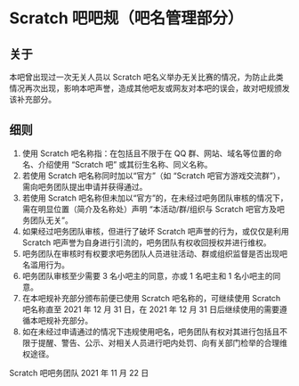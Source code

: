 # Scratch 吧吧规（吧名管理部分）

## 关于

本吧曾出现过一次无关人员以 Scratch 吧名义举办无关比赛的情况，为防止此类情况再次出现，影响本吧声誉，造成其他吧友或网友对本吧的误会，故对吧规颁发该补充部分。

## 细则

1. 使用 Scratch 吧名称指：在包括且不限于在 QQ 群、网站、域名等位置的命名、介绍使用 “Scratch 吧” 或其衍生名称、同义名称。
2. 若使用 Scratch 吧名称同时加以“官方”（如 “Scratch 吧官方游戏交流群”），需向吧务团队提出申请并获得通过。
3. 若使用 Scratch 吧名称但未加以“官方”的，在未经过吧务团队审核的情况下，需在明显位置（简介及名称处）声明 “本活动/群/组织与 Scratch 吧官方及吧务团队无关”。
4. 如果经过吧务团队审核，但进行了破坏 Scratch 吧声誉的行为，或仅仅是利用 Scratch 吧声誉为自身进行引流的，吧务团队有权收回授权并进行维权。
5. 吧务团队在审核时有权要求吧务团队人员进驻活动、群或组织监督是否出现吧名滥用行为。
6. 吧务团队审核至少需要 3 名小吧主的同意，亦或 1 名吧主和 1 名小吧主的同意。
7. 在本吧规补充部分颁布前便已使用 Scratch 吧名称的，可继续使用 Scratch 吧名称直至 2021 年 12 月 31 日，在 2021 年 12 月 31 日后继续使用的需要遵循本吧规补充部分。
8. 如在未经过申请通过的情况下违规使用吧名，吧务团队有权对其进行包括且不限于提醒、警告、公示、对相关人员进行吧内处罚、向有关部门检举的合理维权途径。



Scratch 吧吧务团队
2021 年 11 月 22 日
